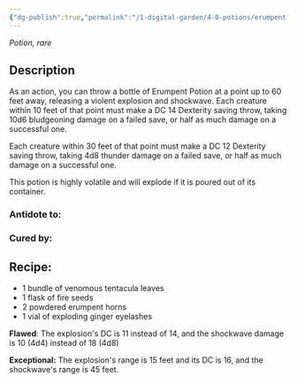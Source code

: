 ```yaml
---
{"dg-publish":true,"permalink":"/1-digital-garden/4-0-potions/erumpent-potion-6th/","tags":["#potion","yr6","rare"]}
---
```


*Potion, rare* 

## Description
As an action, you can throw a bottle of Erumpent Potion at a point up to 60 feet away, releasing a violent explosion and shockwave. Each creature within 10 feet of that point must make a DC 14 Dexterity saving throw, taking 10d6 bludgeoning damage on a failed save, or half as much damage on a successful one. 

Each creature within 30 feet of that point must make a DC 12 Dexterity saving throw, taking 4d8 thunder damage on a failed save, or half as much damage on a successful one. 

This potion is highly volatile and will explode if it is poured out of its container.

### Antidote to: 


### Cured by:


## Recipe:

* 1 bundle of venomous tentacula leaves
* 1 flask of fire seeds
* 2 powdered erumpent horns
* 1 vial of exploding ginger eyelashes

**Flawed**:
The explosion's DC is 11 instead of 14, and the shockwave damage is 10 (4d4) instead of 18 (4d8)

**Exceptional:**
The explosion's range is 15 feet and its DC is 16, and the
shockwave's range is 45 feet.